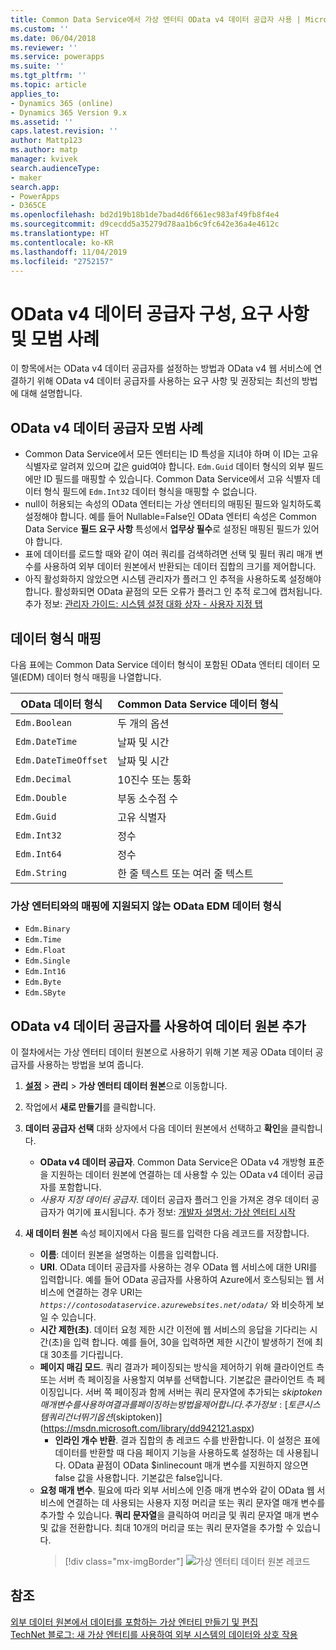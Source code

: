 ```yaml
---
title: Common Data Service에서 가상 엔터티 OData v4 데이터 공급자 사용 | MicrosoftDocs
ms.custom: ''
ms.date: 06/04/2018
ms.reviewer: ''
ms.service: powerapps
ms.suite: ''
ms.tgt_pltfrm: ''
ms.topic: article
applies_to:
- Dynamics 365 (online)
- Dynamics 365 Version 9.x
ms.assetid: ''
caps.latest.revision: ''
author: Mattp123
ms.author: matp
manager: kvivek
search.audienceType:
- maker
search.app:
- PowerApps
- D365CE
ms.openlocfilehash: bd2d19b18b1de7bad4d6f661ec983af49fb8f4e4
ms.sourcegitcommit: d9cecdd5a35279d78aa1b6c9fc642e36a4e4612c
ms.translationtype: HT
ms.contentlocale: ko-KR
ms.lasthandoff: 11/04/2019
ms.locfileid: "2752157"
---
```

# <a name="odata-v4-data-provider-configuration-requirements-and-best-practices"></a>OData v4 데이터 공급자 구성, 요구 사항 및 모범 사례

이 항목에서는 OData v4 데이터 공급자를 설정하는 방법과 OData v4 웹 서비스에 연결하기 위해 OData v4 데이터 공급자를 사용하는 요구 사항 및 권장되는 최선의 방법에 대해 설명합니다. 

## <a name="odata-v4-data-provider-best-practices"></a>OData v4 데이터 공급자 모범 사례

- Common Data Service에서 모든 엔터티는 ID 특성을 지녀야 하며 이 ID는 고유 식별자로 알려져 있으며 값은 guid여야 합니다.  `Edm.Guid` 데이터 형식의 외부 필드에만 ID 필드를 매핑할 수 있습니다.  Common Data Service에서 고유 식별자 데이터 형식 필드에 `Edm.Int32` 데이터 형식을 매핑할 수 없습니다.
-  null이 허용되는 속성의 OData 엔터티는 가상 엔터티의 매핑된 필드와 일치하도록 설정해야 합니다. 예를 들어 Nullable=False인 OData 엔터티 속성은 Common Data Service **필드 요구 사항** 특성에서 **업무상 필수**로 설정된 매핑된 필드가 있어야 합니다. 
- 표에 데이터를 로드할 때와 같이 여러 쿼리를 검색하려면 선택 및 필터 쿼리 매개 변수를 사용하여 외부 데이터 원본에서 반환되는 데이터 집합의 크기를 제어합니다.
- 아직 활성화하지 않았으면 시스템 관리자가 플러그 인 추적을 사용하도록 설정해야 합니다. 활성화되면 OData 끝점의 모든 오류가 플러그 인 추적 로그에 캡처됩니다. 추가 정보:  [관리자 가이드: 시스템 설정 대화 상자 - 사용자 지정 탭](/dynamics365/customer-engagement/admin/system-settings-dialog-box-customization-tab) 

## <a name="data-type-mapping"></a>데이터 형식 매핑

다음 표에는 Common Data Service 데이터 형식이 포함된 OData 엔터티 데이터 모델(EDM) 데이터 형식 매핑을 나열합니다. 

|OData 데이터 형식|Common Data Service 데이터 형식  |
|---------|---------|
|`Edm.Boolean`|두 개의 옵션|
|`Edm.DateTime`|날짜 및 시간|
|`Edm.DateTimeOffset`|날짜 및 시간|
|`Edm.Decimal`|10진수 또는 통화|
|`Edm.Double`|부동 소수점 수|
|`Edm.Guid`|고유 식별자|
|`Edm.Int32`|정수|
|`Edm.Int64`|정수|
|`Edm.String`|한 줄 텍스트 또는 여러 줄 텍스트|


### <a name="odata-edm-data-types-that-are-not-supported-for-mapping-with-virtual-entities"></a>가상 엔터티와의 매핑에 지원되지 않는 OData EDM 데이터 형식 

- `Edm.Binary`
- `Edm.Time` 
- `Edm.Float`
- `Edm.Single` 
- `Edm.Int16` 
- `Edm.Byte` 
- `Edm.SByte`

 
## <a name="add-a-data-source-using-the-odata-v4-data-provider"></a>OData v4 데이터 공급자를 사용하여 데이터 원본 추가

이 절차에서는 가상 엔터티 데이터 원본으로 사용하기 위해 기본 제공 OData 데이터 공급자를 사용하는 방법을 보여 줍니다.   
  
1. **[설정](../model-driven-apps/advanced-navigation.md#settings)** > **관리** > **가상 엔터티 데이터 원본**으로 이동합니다.  
1. 작업에서 **새로 만들기**를 클릭합니다.  
1. **데이터 공급자 선택** 대화 상자에서 다음 데이터 원본에서 선택하고 **확인**을 클릭합니다.  
  
    - **OData v4 데이터 공급자**. Common Data Service은 OData v4 개방형 표준을 지원하는 데이터 원본에 연결하는 데 사용할 수 있는 OData v4 데이터 공급자를 포함합니다.  
    - *사용자 지정 데이터 공급자*. 데이터 공급자 플러그 인을 가져온 경우 데이터 공급자가 여기에 표시됩니다. 추가 정보:  [개발자 설명서: 가상 엔터티 시작](/dynamics365/customer-engagement/developer/virtual-entities/get-started-ve)  
    
1. **새 데이터 원본** 속성 페이지에서 다음 필드를 입력한 다음 레코드를 저장합니다.  
  
    - **이름**: 데이터 원본을 설명하는 이름을 입력합니다.  
    - **URI**. OData 데이터 공급자를 사용하는 경우 OData 웹 서비스에 대한 URI를 입력합니다. 예를 들어 OData 공급자를 사용하여 Azure에서 호스팅되는 웹 서비스에 연결하는 경우 URI는 *`https://contosodataservice.azurewebsites.net/odata/`* 와 비슷하게 보일 수 있습니다.  
    - **시간 제한(초)**. 데이터 요청 제한 시간 이전에 웹 서비스의 응답을 기다리는 시간(초)을 입력 합니다. 예를 들어, 30을 입력하면 제한 시간이 발생하기 전에 최대 30초를 기다립니다.  
    - **페이지 매김 모드**. 쿼리 결과가 페이징되는 방식을 제어하기 위해 클라이언트 측 또는 서버 측 페이징을 사용할지 여부를 선택합니다. 기본값은 클라이언트 측 페이징입니다. 서버 쪽 페이징과 함께 서버는 쿼리 문자열에 추가되는 $skiptoken 매개 변수를 사용하여 결과를 페이징하는 방법을 제어합니다. 추가 정보:  [토큰 시스템 쿼리 건너뛰기 옵션($skiptoken)](https://msdn.microsoft.com/library/dd942121.aspx)  
        -  **인라인 개수 반환**. 결과 집합의 총 레코드 수를 반환합니다. 이 설정은 표에 데이터를 반환할 때 다음 페이지 기능을 사용하도록 설정하는 데 사용됩니다. OData 끝점이 OData $inlinecount 매개 변수를 지원하지 않으면 false 값을 사용합니다. 기본값은 false입니다.
    - **요청 매개 변수**. 필요에 따라 외부 서비스에 인증 매개 변수와 같이 OData 웹 서비스에 연결하는 데 사용되는 사용자 지정 머리글 또는 쿼리 문자열 매개 변수를 추가할 수 있습니다. **쿼리 문자열**을 클릭하여 머리글 및 쿼리 문자열 매개 변수 및 값을 전환합니다. 최대 10개의 머리글 또는 쿼리 문자열을 추가할 수 있습니다. 
        > [!div class="mx-imgBorder"] 
        > ![가상 엔터티 데이터 원본 레코드](media/virtual-entity-data-source.png) 


## <a name="see-also"></a>참조  

[외부 데이터 원본에서 데이터를 포함하는 가상 엔터티 만들기 및 편집](create-edit-virtual-entities.md) <br/>
[TechNet 블로그: 새 가상 엔터티를 사용하여 외부 시스템의 데이터와 상호 작용](https://blogs.technet.microsoft.com/lystavlen/2017/09/08/virtual-entities/)
